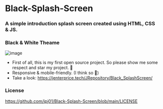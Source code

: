 # Black-Splash-Screen

### A simple introduction splash screen created using HTML, CSS & JS.

### Black & White Theame

![image](https://user-images.githubusercontent.com/114599286/193061035-bef14521-7eef-4afb-a32b-75a7a0786b18.png)

- First of all, this is my first open source project. So please show me some respect and star my project. 🤠
- Responsive & mobile-friendly. (I think so 🤠)
- Take a look: https://jenterprice.tech/JRepository/Black_SplashScreen/

### License

https://github.com/jpj01/Black-Splash-Screen/blob/main/LICENSE


